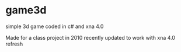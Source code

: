 game3d
======

simple 3d game coded in c# and xna 4.0

Made for a class project in 2010 recently updated to work with xna 4.0 refresh
